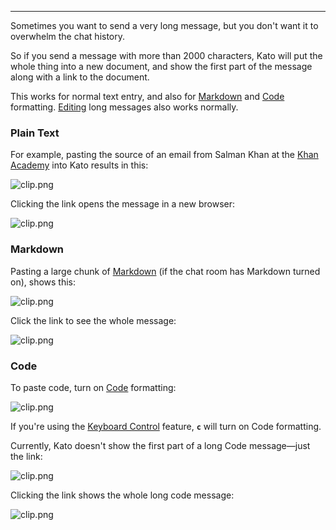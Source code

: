 ***

Sometimes you want to send a very long message, but you don't want it to overwhelm the chat history.

So if you send a message with more than 2000 characters, Kato will put the whole thing into a new document, and show the first part of the message along with a link to the document.

This works for normal text entry, and also for [Markdown](https://kato.im/articles/en/general/cheatsheet#markdown) and [Code](https://kato.im/articles/en/general/cheatsheet#code) formatting. [Editing](https://kato.im/articles/en/general/cheatsheet#typos) long messages also works normally.

### Plain Text
For example, pasting the source of an email from Salman Khan at the [Khan Academy](https://www.khanacademy.org/) into Kato results in this:

![clip.png](https://s3.amazonaws.com/kato-share/f3e1bec3d0e773987c8654f4930559493a9ddedde97beb02a4f20189decb35c3/clip.png)

Clicking the link opens the message in a new browser:

![clip.png](https://s3.amazonaws.com/kato-share/d5d4d546dab1c1fd66a7106a7f9cb53f02154cc5256fa5e4f8ac063803f25d6/clip.png)

### Markdown

Pasting a large chunk of [Markdown](https://kato.im/articles/en/general/cheatsheet#markdown) (if the chat room has Markdown turned on), shows this:

![clip.png](https://s3.amazonaws.com/kato-share/9a13d8aead0c15901081524b3821fced701b3ba06e1034d2183cc3898e44d4/clip.png)

Click the link to see the whole message:

![clip.png](https://s3.amazonaws.com/kato-share/903c94d481fd995294145696cbd23a03a1dbac1349cf64848d90db35a824f170/clip.png)

### Code

To paste code, turn on [Code](https://kato.im/articles/en/general/cheatsheet#code) formatting:

![clip.png](https://s3.amazonaws.com/kato-share/84564f4b182bbd783a3162f2aa4e202339c7162c44e3ea2d1f1f68f676f4f0ff/clip.png)

If you're using the [Keyboard Control](https://kato.im/articles/en/power-users/keyboard-control) feature, **`c`** will turn on Code formatting.

Currently, Kato doesn't show the first part of a long Code message—just the link:

![clip.png](https://s3.amazonaws.com/kato-share/b1036f6527104af752c9a9e9a5a4d7292c53afa6aaefc3ad6da350efc583106/clip.png)

Clicking the link shows the whole long code message:

![clip.png](https://s3.amazonaws.com/kato-share/3343120541c8ac260e713bcc9ac26623930e954336b091a387ddf4920b3aa13/clip.png)
